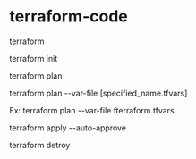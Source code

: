 # terraform-code
terraform

terraform init

terraform plan

terraform plan --var-file [specified_name.tfvars]

Ex: terraform plan --var-file fterraform.tfvars


terraform apply --auto-approve

terraform detroy
